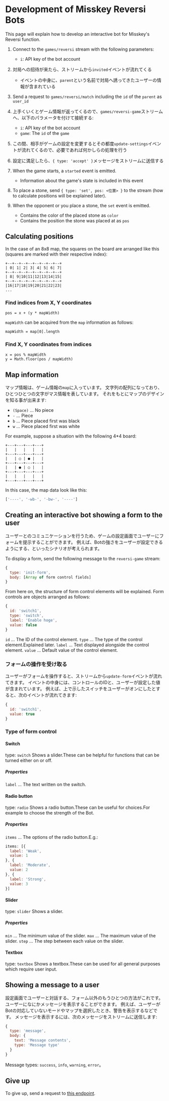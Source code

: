 # Development of Misskey Reversi Bots
This page will explain how to develop an interactive bot for Misskey's Reversi function.

1. Connect to the `games/reversi` stream with the following parameters:
    * `i`: API key of the bot account

2. 対局への招待が来たら、ストリームから`invited`イベントが流れてくる
    * イベントの中身に、`parent`という名前で対局へ誘ってきたユーザーの情報が含まれている

3. Send a request to `games/reversi/match` including the `id` of the `parent` as `user_id`

4. 上手くいくとゲーム情報が返ってくるので、`games/reversi-game`ストリームへ、以下のパラメータを付けて接続する:
    * `i`: API key of the bot account
    * `game`: The `id` of the `game`

5. この間、相手がゲームの設定を変更するとその都度`update-settings`イベントが流れてくるので、必要であれば何かしらの処理を行う

6. 設定に満足したら、`{ type: 'accept' }`メッセージをストリームに送信する

7. When the game starts, a `started` event is emitted.
    * Information about the game's state is included in this event

8. To place a stone, send `{ type: 'set', pos: <位置> }` to the stream (how to calculate positions will be explained later).

9. When the opponent or you place a stone, the `set` event is emitted.
    * Contains the color of the placed stone as `color`
    * Contains the position the stone was placed at as `pos`

## Calculating positions
In the case of an 8x8 map, the squares on the board are arranged like this (squares are marked with their respective index):
```
+--+--+--+--+--+--+--+--+
| 0| 1| 2| 3| 4| 5| 6| 7|
+--+--+--+--+--+--+--+--+
| 8| 9|10|11|12|13|14|15|
+--+--+--+--+--+--+--+--+
|16|17|18|19|20|21|22|23|
...
```

### Find indices from X, Y coordinates
```
pos = x + (y * mapWidth)
```
`mapWidth` can be acquired from the `map` information as follows:
```
mapWidth = map[0].length
```

### Find X, Y coordinates from indices
```
x = pos % mapWidth
y = Math.floor(pos / mapWidth)
```

## Map information
マップ情報は、ゲーム情報の`map`に入っています。 文字列の配列になっており、ひとつひとつの文字がマス情報を表しています。 それをもとにマップのデザインを知る事が出来ます:
* `(Space)` ... No piece
* `-` ... Piece
* `b` ... Piece placed first was black
* `w` ... Piece placed first was white

For example, suppose a situation with the following 4*4 board:
```text
+---+---+---+---+
|   |   |   |   |
+---+---+---+---+
|   | ○ | ● |   |
+---+---+---+---+
|   | ● | ○ |   |
+---+---+---+---+
|   |   |   |   |
+---+---+---+---+
```

In this case, the map data look like this:
```javascript
['----', '-wb-', '-bw-', '----']
```

## Creating an interactive bot showing a form to the user
ユーザーとのコミュニケーションを行うため、ゲームの設定画面でユーザーにフォームを提示することができます。 例えば、Botの強さをユーザーが設定できるようにする、といったシナリオが考えられます。

To display a form, send the following message to the `reversi-game` stream:
```javascript
{
  type: 'init-form',
  body: [Array of form control fields]
}
```

From here on, the structure of form control elements will be explained. Form controls are objects arranged as follows:
```javascript
{
  id: 'switch1',
  type: 'switch',
  label: 'Enable hoge',
  value: false
}
```
`id` ... The ID of the control element. `type` ... The type of the control element.Explained later. `label` ... Text displayed alongside the control element. `value` ... Default value of the control element.

### フォームの操作を受け取る
ユーザーがフォームを操作すると、ストリームから`update-form`イベントが流れてきます。 イベントの中身には、コントロールのIDと、ユーザーが設定した値が含まれています。 例えば、上で示したスイッチをユーザーがオンにしたとすると、次のイベントが流れてきます:
```javascript
{
  id: 'switch1',
  value: true
}
```

### Type of form control
#### Switch
type: `switch` Shows a slider.These can be helpful for functions that can be turned either on or off.

##### Properties
`label` ... The text written on the switch.

#### Radio button
type: `radio` Shows a radio button.These can be useful for choices.For example to choose the strength of the Bot.

##### Properties
`items` ... The options of the radio button.E.g.:
```javascript
items: [{
  label: 'Weak',
  value: 1
}, {
  label: 'Moderate',
  value: 2
}, {
  label: 'Strong',
  value: 3
}]
```

#### Slider
type: `slider` Shows a slider.

##### Properties
`min` ... The minimum value of the slider. `max` ... The maximum value of the slider. `step` ... The step between each value on the slider.

#### Textbox
type: `textbox` Shows a textbox.These can be used for all general purposes which require user input.

## Showing a message to a user
設定画面でユーザーと対話する、フォーム以外のもうひとつの方法がこれです。ユーザーになにかメッセージを表示することができます。 例えば、ユーザーがBotの対応していないモードやマップを選択したとき、警告を表示するなどです。 メッセージを表示するには、次のメッセージをストリームに送信します:
```javascript
{
  type: 'message',
  body: {
    text: 'Message contents',
    type: 'Message type'
  }
}
```
Message types: `success`, `info`, `warning`, `error`。

## Give up
To give up, send a request to <a href="./api/endpoints/games/reversi/games/surrender">this endpoint</a>.
